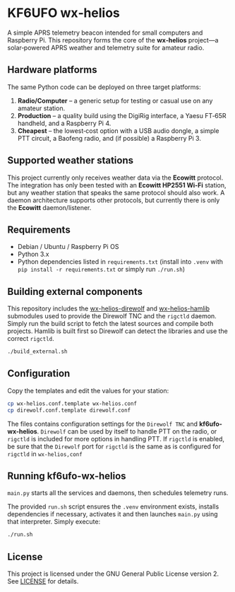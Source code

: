 # KF6UFO wx‑helios

A simple APRS telemetry beacon intended for small computers and Raspberry Pi. This repository forms the core of the **wx‑helios** project—a solar‑powered APRS weather and telemetry suite for amateur radio.

## Hardware platforms

The same Python code can be deployed on three target platforms:

1. **Radio/Computer** – a generic setup for testing or casual use on any amateur station.
2. **Production** – a quality build using the DigiRig interface, a Yaesu FT‑65R handheld, and a Raspberry Pi 4.
3. **Cheapest** – the lowest‑cost option with a USB audio dongle, a simple PTT circuit, a Baofeng radio, and (if possible) a Raspberry Pi 3.


## Supported weather stations

This project currently only receives weather data via the **Ecowitt** protocol. The integration
has only been tested with an **Ecowitt HP2551 Wi-Fi** station, but any weather
station that speaks the same protocol should also work.  A daemon architecture supports
other protocols, but currently there is only the **Ecowitt** daemon/listener.


## Requirements

- Debian / Ubuntu / Raspberry Pi OS
- Python 3.x
- Python dependencies listed in `requirements.txt` (install into `.venv` with `pip install -r requirements.txt` or simply run `./run.sh`)

## Building external components

This repository includes the
[wx-helios-direwolf](https://github.com/kf6ufo/wx-helios-direwolf) and
[wx-helios-hamlib](https://github.com/kf6ufo/wx-helios-hamlib) submodules used
to provide the Direwolf TNC and the `rigctld` daemon. Simply run the build
script to fetch the latest sources and compile both projects. Hamlib is built
first so Direwolf can detect the libraries and use the correct ``rigctld``.

```bash
./build_external.sh
```


## Configuration

Copy the templates and edit the values for your station:

```bash
cp wx-helios.conf.template wx-helios.conf
cp direwolf.conf.template direwolf.conf
```

The files contains configuration settings for the ``Direwolf TNC`` and **kf6ufo-wx-helios**.
``Direwolf`` can be used by itself to handle PTT on the radio, or ``rigctld`` is included
for more options in handling PTT.
If ``rigctld`` is enabled, be sure that the ``Direwolf`` port for ``rigctld`` is the same
as is configured for ``rigctld`` in ``wx-helios,conf``


## Running kf6ufo-wx-helios

`main.py` starts all the services and daemons, then schedules telemetry runs. 

The provided ``run.sh`` script ensures the ``.venv`` environment exists,
installs dependencies if necessary, activates it and then launches ``main.py`` using that interpreter.
Simply execute:

```bash
./run.sh
```

## License

This project is licensed under the GNU General Public License version 2. See [LICENSE](LICENSE) for details.
